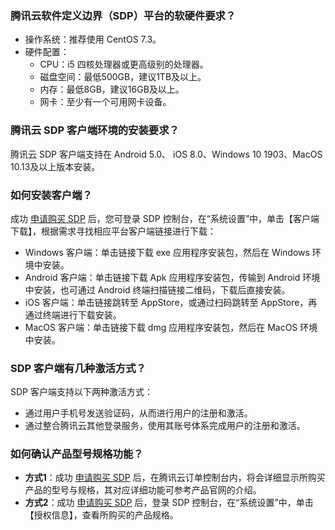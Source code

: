 ### 腾讯云软件定义边界（SDP）平台的软硬件要求？
- 操作系统：推荐使用 CentOS 7.3。
- 硬件配置：
	- CPU：i5 四核处理器或更高级别的处理器。
	- 磁盘空间：最低500GB，建议1TB及以上。
	- 内存：最低8GB，建议16GB及以上。
	- 网卡：至少有一个可用网卡设备。

### 腾讯云 SDP 客户端环境的安装要求？
腾讯云 SDP 客户端支持在 Android 5.0、 iOS 8.0、Windows 10 1903、MacOS 10.13及以上版本安装。

### 如何安装客户端？
成功 [申请购买 SDP](https://cloud.tencent.com/apply/p/4wb52tx3g) 后，您可登录 SDP 控制台，在“系统设置”中，单击【客户端下载】，根据需求寻找相应平台客户端链接进行下载：
- Windows 客户端：单击链接下载 exe 应用程序安装包，然后在 Windows 环境中安装。
- Android 客户端：单击链接下载 Apk 应用程序安装包，传输到 Android 环境中安装，也可通过 Android 终端扫描链接二维码，下载后直接安装。
- iOS 客户端：单击链接跳转至 AppStore，或通过扫码跳转至 AppStore，再通过终端进行下载安装。
- MacOS 客户端：单击链接下载 dmg 应用程序安装包，然后在 MacOS 环境中安装。

### SDP 客户端有几种激活方式？
SDP 客户端支持以下两种激活方式：
- 通过用户手机号发送验证码，从而进行用户的注册和激活。
- 通过整合腾讯云其他登录服务，使用其账号体系完成用户的注册和激活。

### 如何确认产品型号规格功能？
- **方式1**：成功 [申请购买 SDP](https://cloud.tencent.com/apply/p/4wb52tx3g) 后，在腾讯云订单控制台内，将会详细显示所购买产品的型号与规格，其对应详细功能可参考产品官网的介绍。
- **方式2**：成功 [申请购买 SDP](https://cloud.tencent.com/apply/p/4wb52tx3g) 后，登录 SDP 控制台，在“系统设置”中，单击【授权信息】，查看所购买的产品规格。
